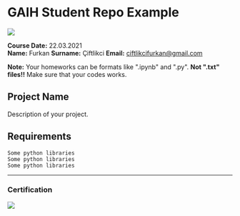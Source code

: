 # GAIH Student Repo Example
![](img/newlogo.png)

**Course Date:** 22.03.2021  
**Name:** Furkan 
**Surname:** Çiftlikci 
**Email:** ciftlikcifurkan@gmail.com  

**Note:** Your homeworks can be formats like ".ipynb" and ".py". **Not ".txt" files!!** Make sure that your codes works.  

## Project Name
Description of your project.

## Requirements
```
Some python libraries
Some python libraries
Some python libraries
```
---

### Certification
![](img/TopLearnerCertificate.png)

